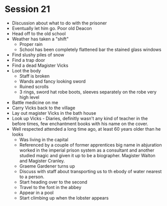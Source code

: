 # Session 21
 - Discussion about what to do with the prisoner
 - Eventually let him go. Poor old Deacon
 - Head off to the old school
 - Weather has taken a "shift"
   - Proper rain
   - School has been completely flattened bar the stained glass windows
 - Find slushy piles of snow
 - Find a trap door
 - Find a dead Magister Vicks
 - Loot the body
   - Staff is broken
   - Wands and fancy looking sword
   - Ruined scrolls
   - 3 rings, sword hat robe boots, sleeves separately on the robe very high level
 - Battle medicine on me
 - Carry Vicks back to the village
 - Lay out magister Vicks in the bath house
 - Look up Vicks - Diaries, definitly wasn't any kind of teacher in the before times, few enchantment books with his name on the cover.
 - Well respected attended a long time ago, at least 60 years older than he looks
   - Was living in the capital
   - Referenced by a couple of former apprentices big name in abjuration worked in the imperial prison system as a consultant and another studied magic and given it up to be a biographer. Magister Walton and Magister Cranley.
   - Graeme Gardener turns up
   - Discuss with staff about transporting us to th ebody of water nearest to a person.
   - Start heading over to the second
   - Travel to the font in the abbey
   - Appear in a pool 
   - Start climbing up when the lobster appears